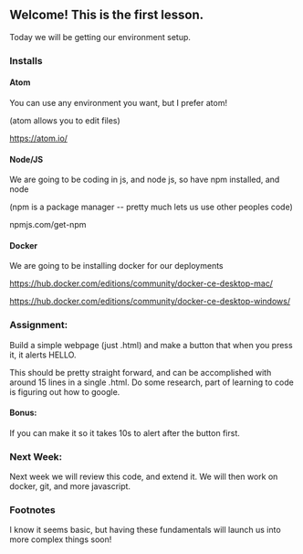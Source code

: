 ## Welcome! This is the first lesson.

Today we will be getting our environment setup.

### Installs

#### Atom

You can use any environment you want, but I prefer atom!

(atom allows you to edit files)

https://atom.io/

#### Node/JS

We are going to be coding in js, and node js, so have npm installed, and node

(npm is a package manager -- pretty much lets us use other peoples code)

npmjs.com/get-npm

#### Docker

We are going to be installing docker for our deployments

https://hub.docker.com/editions/community/docker-ce-desktop-mac/

https://hub.docker.com/editions/community/docker-ce-desktop-windows/

### Assignment:

Build a simple webpage (just .html) and make a button that when you press it, it alerts HELLO.

This should be pretty straight forward, and can be accomplished with around 15 lines in a single .html. Do some research, part of learning to code is figuring out how to google.

#### Bonus:

If you can make it so it takes 10s to alert after the button first.

### Next Week:

Next week we will review this code, and extend it. We will then work on docker, git, and more javascript.

### Footnotes

I know it seems basic, but having these fundamentals will launch us into more complex things soon!
